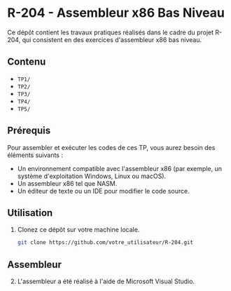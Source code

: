 # R-204 - Assembleur x86 Bas Niveau

Ce dépôt contient les travaux pratiques réalisés dans le cadre du projet R-204, qui consistent en des exercices d'assembleur x86 bas niveau.

## Contenu

- `TP1/`
- `TP2/`
- `TP3/`
- `TP4/`
- `TP5/`
## Prérequis

Pour assembler et exécuter les codes de ces TP, vous aurez besoin des éléments suivants :

- Un environnement compatible avec l'assembleur x86 (par exemple, un système d'exploitation Windows, Linux ou macOS).
- Un assembleur x86 tel que NASM.
- Un éditeur de texte ou un IDE pour modifier le code source.

## Utilisation

1. Clonez ce dépôt sur votre machine locale.
   ```bash
   git clone https://github.com/votre_utilisateur/R-204.git

## Assembleur

2. L'assembleur a été réalisé à l'aide de Microsoft Visual Studio.